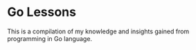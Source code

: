 # Go Lessons
This is a compilation of my knowledge and insights gained from programming in Go language.
